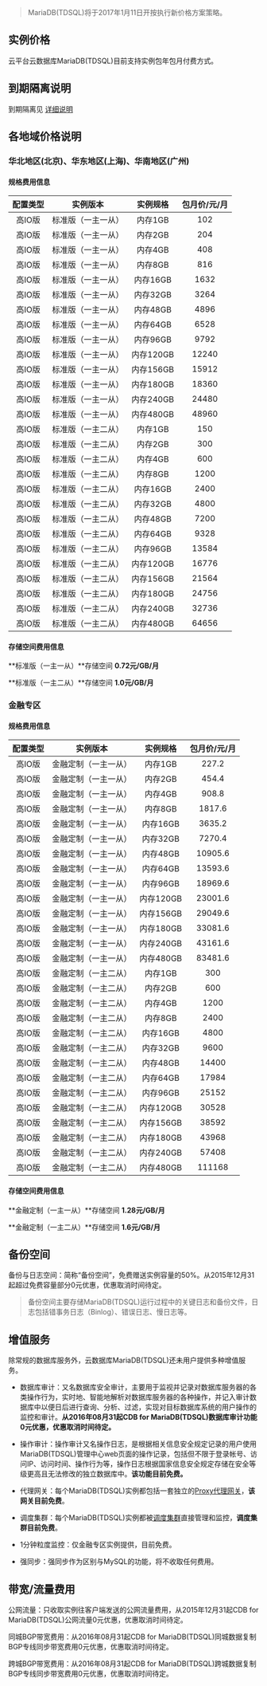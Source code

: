 >MariaDB(TDSQL)将于2017年1月11日开按执行新价格方案策略。

## 实例价格
云平台云数据库MariaDB(TDSQL)目前支持实例包年包月付费方式。

## 到期隔离说明
到期隔离见 [详细说明](http://tce.fsphere.cn/doc/product/237/3257)

## 各地域价格说明

### 华北地区(北京)、华东地区(上海)、华南地区(广州)

#### 规格费用信息

|配置类型|实例版本|实例规格|包月价/元/月|
|:--:|:--:|:--:|:--:|
|高IO版|标准版（一主一从）|内存1GB|102|
|高IO版|标准版（一主一从）|内存2GB|204|
|高IO版|标准版（一主一从）|内存4GB|408|
|高IO版|标准版（一主一从）|内存8GB|816|
|高IO版|标准版（一主一从）|内存16GB|1632|
|高IO版|标准版（一主一从）|内存32GB|3264|
|高IO版|标准版（一主一从）|内存48GB|4896|
|高IO版|标准版（一主一从）|内存64GB|6528|
|高IO版|标准版（一主一从）|内存96GB|9792|
|高IO版|标准版（一主一从）|内存120GB|12240|
|高IO版|标准版（一主一从）|内存156GB|15912|
|高IO版|标准版（一主一从）|内存180GB|18360|
|高IO版|标准版（一主一从）|内存240GB|24480|
|高IO版|标准版（一主一从）|内存480GB|48960|
|高IO版|标准版（一主二从）|内存1GB|150|
|高IO版|标准版（一主二从）|内存2GB|300|
|高IO版|标准版（一主二从）|内存4GB|600|
|高IO版|标准版（一主二从）|内存8GB|1200|
|高IO版|标准版（一主二从）|内存16GB|2400|
|高IO版|标准版（一主二从）|内存32GB|4800|
|高IO版|标准版（一主二从）|内存48GB|7200|
|高IO版|标准版（一主二从）|内存64GB|9328|
|高IO版|标准版（一主二从）|内存96GB|13584|
|高IO版|标准版（一主二从）|内存120GB|16776|
|高IO版|标准版（一主二从）|内存156GB|21564|
|高IO版|标准版（一主二从）|内存180GB|24756|
|高IO版|标准版（一主二从）|内存240GB|32736|
|高IO版|标准版（一主二从）|内存480GB|64656|


#### 存储空间费用信息

**标准版（一主一从）**存储空间 **0.72元/GB/月**

**标准版（一主二从）**存储空间 **1.0元/GB/月**



### 金融专区

#### 规格费用信息

|配置类型|实例版本|实例规格|包月价/元/月|
|:--:|:--:|:--:|:--:|
|高IO版|金融定制（一主一从）|内存1GB|227.2|
|高IO版|金融定制（一主一从）|内存2GB|454.4|
|高IO版|金融定制（一主一从）|内存4GB|908.8|
|高IO版|金融定制（一主一从）|内存8GB|1817.6|
|高IO版|金融定制（一主一从）|内存16GB|3635.2|
|高IO版|金融定制（一主一从）|内存32GB|7270.4|
|高IO版|金融定制（一主一从）|内存48GB|10905.6|
|高IO版|金融定制（一主一从）|内存64GB|13593.6|
|高IO版|金融定制（一主一从）|内存96GB|18969.6|
|高IO版|金融定制（一主一从）|内存120GB|23001.6|
|高IO版|金融定制（一主一从）|内存156GB|29049.6|
|高IO版|金融定制（一主一从）|内存180GB|33081.6|
|高IO版|金融定制（一主一从）|内存240GB|43161.6|
|高IO版|金融定制（一主一从）|内存480GB|83481.6|
|高IO版|金融定制（一主二从）|内存1GB|300|
|高IO版|金融定制（一主二从）|内存2GB|600|
|高IO版|金融定制（一主二从）|内存4GB|1200|
|高IO版|金融定制（一主二从）|内存8GB|2400|
|高IO版|金融定制（一主二从）|内存16GB|4800|
|高IO版|金融定制（一主二从）|内存32GB|9600|
|高IO版|金融定制（一主二从）|内存48GB|14400|
|高IO版|金融定制（一主二从）|内存64GB|17984|
|高IO版|金融定制（一主二从）|内存96GB|25152|
|高IO版|金融定制（一主二从）|内存120GB|30528|
|高IO版|金融定制（一主二从）|内存156GB|38592|
|高IO版|金融定制（一主二从）|内存180GB|43968|
|高IO版|金融定制（一主二从）|内存240GB|57408|
|高IO版|金融定制（一主二从）|内存480GB|111168|


#### 存储空间费用信息

**金融定制（一主一从）**存储空间 **1.28元/GB/月**

**金融定制（一主二从）**存储空间 **1.6元/GB/月**

## 备份空间

备份与日志空间：简称“备份空间”，免费赠送实例容量的50%。从2015年12月31起超过免费容量部分0元优惠，优惠取消时间待定。

>备份空间主要存储MariaDB(TDSQL)运行过程中的关键日志和备份文件，日志包括错事务日志（Binlog）、错误日志、慢日志等。

## 增值服务

除常规的数据库服务外，云数据库MariaDB(TDSQL)还未用户提供多种增值服务。

- 数据库审计：又名数据库安全审计，主要用于监视并记录对数据库服务器的各类操作行为，实时地、智能地解析对数据库服务器的各种操作，并记入审计数据库中以便日后进行查询、分析、过滤，实现对目标数据库系统的用户操作的监控和审计。**从2016年08月31起CDB for MariaDB(TDSQL)数据库审计功能0元优惠，优惠取消时间待定。**

- 操作审计：操作审计又名操作日志，是根据相关信息安全规定记录的用户使用MariaDB(TDSQL)管理中心web页面的操作记录，包括但不限于登录帐号、访问IP、访问时间、操作行为等，操作日志根据国家信息安全规定存储在安全等级更高且无法修改的独立数据库中。**该功能目前免费。**

- 代理网关：每个MariaDB(TDSQL)实例都包括一套独立的[Proxy代理网关](http://tce.fsphere.cn/doc/product/237/1057#2.2-tdsql.E9.9B.86.E7.BE.A4.E6.9E.B6.E6.9E.84)，**该网关目前免费**。

- 调度集群：每个MariaDB(TDSQL)实例都被[调度集群](http://tce.fsphere.cn/doc/product/237/1057#2.2-tdsql.E9.9B.86.E7.BE.A4.E6.9E.B6.E6.9E.84)直接管理和监控，**调度集群目前免费**。

- 1分钟粒度监控：仅金融专区实例提供，目前免费。

- 强同步：强同步作为区别与MySQL的功能，将不收取任何费用。

## 带宽/流量费用

公网流量：只收取实例往客户端发送的公网流量费用，从2015年12月31起CDB for MariaDB(TDSQL)公网流量0元优惠，优惠取消时间待定。

同城BGP带宽费用：从2016年08月31起CDB for MariaDB(TDSQL)同城数据复制BGP专线同步带宽费用0元优惠，优惠取消时间待定。

跨城BGP带宽费用：从2016年08月31起CDB for MariaDB(TDSQL)跨城数据复制BGP专线同步带宽费用0元优惠，优惠取消时间待定。

